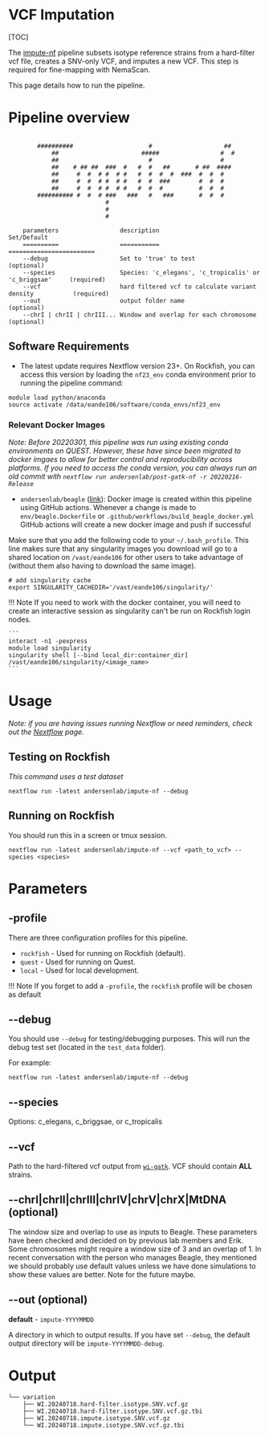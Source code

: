 # VCF Imputation


[TOC]

The [impute-nf](https://github.com/AndersenLab/impute-nf) pipeline subsets isotype reference strains from a hard-filter vcf file, creates a SNV-only VCF, and imputes a new VCF. This step is required for fine-mapping with NemaScan.

This page details how to run the pipeline.

# Pipeline overview

```

        ##########                     #                    ##
            ##                       #####                 #  #
            ##                         #                   #
            ##    # ## ##  ###  #   #  #   ##       # ##  ####
            ##     #  #  # #  # #   #  #  #  #  ###  #  #  #
            ##     #  #  # #  # #   #  #  ###        #  #  #
            ##     #  #  # #  # #   #  #  #          #  #  #
        ########## #  #  # ###   ###   #   ###       #  #  #
                           #
                           #
                           #

    parameters                 description                                              Set/Default
    ==========                 ===========                                              ========================
    --debug                    Set to 'true' to test                                    (optional)
    --species                  Species: 'c_elegans', 'c_tropicalis' or 'c_briggsae'     (required)
    --vcf                      hard filtered vcf to calculate variant density           (required)
    --out                      output folder name                                       (optional)
    --chrI | chrII | chrIII... Window and overlap for each chromosome                   (optional)

```

## Software Requirements

* The latest update requires Nextflow version 23+. On Rockfish, you can access this version by loading the `nf23_env` conda environment prior to running the pipeline command:

```
module load python/anaconda
source activate /data/eande106/software/conda_envs/nf23_env
```

### Relevant Docker Images

*Note: Before 20220301, this pipeline was run using existing conda environments on QUEST. However, these have since been migrated to docker imgaes to allow for better control and reproducibility across platforms. If you need to access the conda version, you can always run an old commit with `nextflow run andersenlab/post-gatk-nf -r 20220216-Release`*

* `andersenlab/beagle` ([link](https://hub.docker.com/r/andersenlab/beagle)): Docker image is created within this pipeline using GitHub actions. Whenever a change is made to `env/beagle.Dockerfile` or `.github/workflows/build_beagle_docker.yml` GitHub actions will create a new docker image and push if successful

Make sure that you add the following code to your `~/.bash_profile`. This line makes sure that any singularity images you download will go to a shared location on `/vast/eande106` for other users to take advantage of (without them also having to download the same image).

```
# add singularity cache
export SINGULARITY_CACHEDIR='/vast/eande106/singularity/'
```

!!! Note
	If you need to work with the docker container, you will need to create an interactive session as singularity can't be run on Rockfish login nodes.
	
	```
	interact -n1 -pexpress
	module load singularity
	singularity shell [--bind local_dir:container_dir] /vast/eande106/singularity/<image_name>
	```

# Usage

*Note: if you are having issues running Nextflow or need reminders, check out the [Nextflow](../rockfish/rf-nextflow.md) page.*

## Testing on Rockfish

*This command uses a test dataset*

```
nextflow run -latest andersenlab/impute-nf --debug
```

## Running on Rockfish

You should run this in a screen or tmux session.

```
nextflow run -latest andersenlab/impute-nf --vcf <path_to_vcf> --species <species>
```

# Parameters

## -profile

There are three configuration profiles for this pipeline.

* `rockfish` - Used for running on Rockfish (default).
* `quest`    - Used for running on Quest.
* `local`    - Used for local development.

!!! Note
	If you forget to add a `-profile`, the `rockfish` profile will be chosen as default

## --debug

You should use `--debug` for testing/debugging purposes. This will run the debug test set (located in the `test_data` folder).

For example:

```
nextflow run -latest andersenlab/impute-nf --debug
```

## --species

Options: c_elegans, c_briggsae, or c_tropicalis

## --vcf

Path to the hard-filtered vcf output from [`wi-gatk`](https://github.com/AndersenLab/wi-gatk). VCF should contain **ALL** strains.

## --chrI|chrII|chrIII|chrIV|chrV|chrX|MtDNA (optional)

The window size and overlap to use as inputs to Beagle. These parameters have been checked and decided on by previous lab members and Erik. Some chromosomes might require a window size of 3 and an overlap of 1. In recent conversation with the person who manages Beagle, they mentioned we should probably use default values unless we have done simulations to show these values are better. Note for the future maybe.

## --out (optional)

__default__ - `impute-YYYYMMDD`

A directory in which to output results. If you have set `--debug`, the default output directory will be `impute-YYYYMMDD-debug`.

# Output

```
└── variation
    ├── WI.20240718.hard-filter.isotype.SNV.vcf.gz
    ├── WI.20240718.hard-filter.isotype.SNV.vcf.gz.tbi
    ├── WI.20240718.impute.isotype.SNV.vcf.gz
    └── WI.20240718.impute.isotype.SNV.vcf.gz.tbi

```


